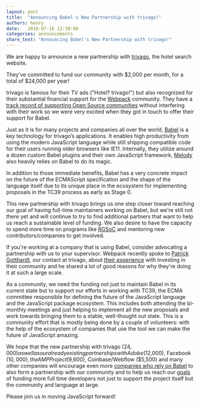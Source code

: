 ```yaml
---
layout: post
title:  "Announcing Babel's New Partnership with trivago!"
authors: henry
date:   2018-07-16 12:30:00
categories: announcements
share_text: "Announcing Babel's New Partnership with trivago!"
---
```


We are happy to announce a new partnership with [trivago](https://www.trivago.com/), the hotel search website.

<!--truncate-->

They've committed to fund our community with $2,000 per month, for a total of $24,000 per year!

trivago is famous for their TV ads ("Hotel? trivago!") but also recognized for their substantial financial support for the [Webpack](https://webpack.js.org/) community. They have a [track record of supporting Open Source communities](https://tech.trivago.com/opensource/) without interfering with their work so we were very excited when they got in touch to offer their support for Babel.

Just as it is for many projects and companies all over the world, [Babel](https://babeljs.io/) is a key technology for trivago’s applications. It enables high productivity from using the modern JavaScript language while still shipping compatible code for their users running older browsers like IE11. Internally, they utilize around a dozen custom Babel plugins and their own JavaScript framework, [Melody](https://melody.js.org) also heavily relies on Babel to do its magic.

In addition to those immediate benefits, Babel has a very concrete impact on the future of the ECMAScript specification and the shape of the language itself due to its unique place in the ecosystem for implementing proposals in the TC39 process as early as Stage 0.

This new partnership with trivago brings us one step closer toward reaching our goal of having full-time maintainers working on Babel, but we're still not there yet and will continue to try to find additional partners that want to help us reach a sustainable level of funding. We also desire to have the capacity to spend more time on programs like [RGSoC](https://twitter.com/left_pad/status/988019997023920128) and mentoring new contributors/companies to get involved.

If you're working at a company that is using Babel, consider advocating a partnership with us to your supervisor. Webpack recently spoke to [Patrick Gotthardt](https://twitter.com/pgotthardt), our contact at trivago, about [their experience](https://medium.com/webpack/trivago-sponsors-webpack-for-second-year-bfe6ca2f0702) with investing in their community and he shared a lot of good reasons for why they're doing it at such a large scale.

As a community, we need the funding not just to maintain Babel in its current state but to support our efforts in working with TC39, the ECMA committee responsible for defining the future of the JavaScript language and the JavaScript package ecosystem. This includes both attending the bi-monthly meetings and just helping to implement all the new proposals and work towards bringing them to a stable, well-thought out state. This is a community effort that is mostly being done by a couple of volunteers: with the help of the ecosystem of companies that use the tool we can make the future of JavaScript amazing.

We hope that the new partnership with trivago ($24,000) as well as our already existing partnerships with Adobe ($12,000), Facebook ($10,000), the AMP Project ($9,600), Coinbase/Webflow ($5,500) and many other companies will encourage even more [companies who rely on Babel](https://babeljs.io/users) to also form a partnership with our community and to help us reach our [goals](https://opencollective.com/babel) of funding more full time developers not just to support the project itself but the community and language at large.

Please join us in moving JavaScript forward!
